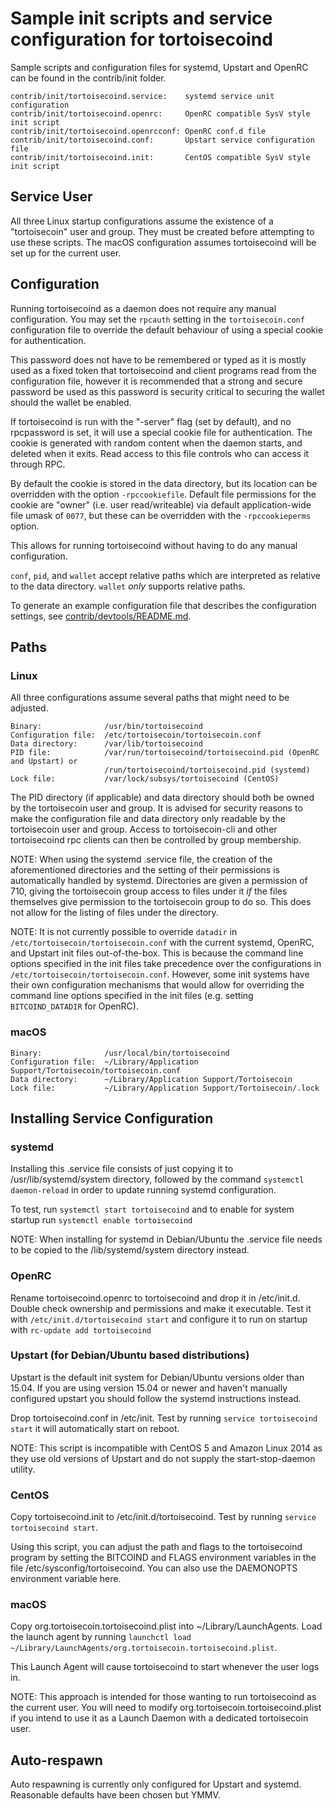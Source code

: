 Sample init scripts and service configuration for tortoisecoind
==========================================================

Sample scripts and configuration files for systemd, Upstart and OpenRC
can be found in the contrib/init folder.

    contrib/init/tortoisecoind.service:    systemd service unit configuration
    contrib/init/tortoisecoind.openrc:     OpenRC compatible SysV style init script
    contrib/init/tortoisecoind.openrcconf: OpenRC conf.d file
    contrib/init/tortoisecoind.conf:       Upstart service configuration file
    contrib/init/tortoisecoind.init:       CentOS compatible SysV style init script

Service User
---------------------------------

All three Linux startup configurations assume the existence of a "tortoisecoin" user
and group.  They must be created before attempting to use these scripts.
The macOS configuration assumes tortoisecoind will be set up for the current user.

Configuration
---------------------------------

Running tortoisecoind as a daemon does not require any manual configuration. You may
set the `rpcauth` setting in the `tortoisecoin.conf` configuration file to override
the default behaviour of using a special cookie for authentication.

This password does not have to be remembered or typed as it is mostly used
as a fixed token that tortoisecoind and client programs read from the configuration
file, however it is recommended that a strong and secure password be used
as this password is security critical to securing the wallet should the
wallet be enabled.

If tortoisecoind is run with the "-server" flag (set by default), and no rpcpassword is set,
it will use a special cookie file for authentication. The cookie is generated with random
content when the daemon starts, and deleted when it exits. Read access to this file
controls who can access it through RPC.

By default the cookie is stored in the data directory, but its location can be
overridden with the option `-rpccookiefile`. Default file permissions for the
cookie are "owner" (i.e. user read/writeable) via default application-wide file
umask of `0077`, but these can be overridden with the `-rpccookieperms` option.

This allows for running tortoisecoind without having to do any manual configuration.

`conf`, `pid`, and `wallet` accept relative paths which are interpreted as
relative to the data directory. `wallet` *only* supports relative paths.

To generate an example configuration file that describes the configuration settings,
see [contrib/devtools/README.md](../contrib/devtools/README.md#gen-tortoisecoin-confsh).

Paths
---------------------------------

### Linux

All three configurations assume several paths that might need to be adjusted.

    Binary:              /usr/bin/tortoisecoind
    Configuration file:  /etc/tortoisecoin/tortoisecoin.conf
    Data directory:      /var/lib/tortoisecoind
    PID file:            /var/run/tortoisecoind/tortoisecoind.pid (OpenRC and Upstart) or
                         /run/tortoisecoind/tortoisecoind.pid (systemd)
    Lock file:           /var/lock/subsys/tortoisecoind (CentOS)

The PID directory (if applicable) and data directory should both be owned by the
tortoisecoin user and group. It is advised for security reasons to make the
configuration file and data directory only readable by the tortoisecoin user and
group. Access to tortoisecoin-cli and other tortoisecoind rpc clients can then be
controlled by group membership.

NOTE: When using the systemd .service file, the creation of the aforementioned
directories and the setting of their permissions is automatically handled by
systemd. Directories are given a permission of 710, giving the tortoisecoin group
access to files under it _if_ the files themselves give permission to the
tortoisecoin group to do so. This does not allow
for the listing of files under the directory.

NOTE: It is not currently possible to override `datadir` in
`/etc/tortoisecoin/tortoisecoin.conf` with the current systemd, OpenRC, and Upstart init
files out-of-the-box. This is because the command line options specified in the
init files take precedence over the configurations in
`/etc/tortoisecoin/tortoisecoin.conf`. However, some init systems have their own
configuration mechanisms that would allow for overriding the command line
options specified in the init files (e.g. setting `BITCOIND_DATADIR` for
OpenRC).

### macOS

    Binary:              /usr/local/bin/tortoisecoind
    Configuration file:  ~/Library/Application Support/Tortoisecoin/tortoisecoin.conf
    Data directory:      ~/Library/Application Support/Tortoisecoin
    Lock file:           ~/Library/Application Support/Tortoisecoin/.lock

Installing Service Configuration
-----------------------------------

### systemd

Installing this .service file consists of just copying it to
/usr/lib/systemd/system directory, followed by the command
`systemctl daemon-reload` in order to update running systemd configuration.

To test, run `systemctl start tortoisecoind` and to enable for system startup run
`systemctl enable tortoisecoind`

NOTE: When installing for systemd in Debian/Ubuntu the .service file needs to be copied to the /lib/systemd/system directory instead.

### OpenRC

Rename tortoisecoind.openrc to tortoisecoind and drop it in /etc/init.d.  Double
check ownership and permissions and make it executable.  Test it with
`/etc/init.d/tortoisecoind start` and configure it to run on startup with
`rc-update add tortoisecoind`

### Upstart (for Debian/Ubuntu based distributions)

Upstart is the default init system for Debian/Ubuntu versions older than 15.04. If you are using version 15.04 or newer and haven't manually configured upstart you should follow the systemd instructions instead.

Drop tortoisecoind.conf in /etc/init.  Test by running `service tortoisecoind start`
it will automatically start on reboot.

NOTE: This script is incompatible with CentOS 5 and Amazon Linux 2014 as they
use old versions of Upstart and do not supply the start-stop-daemon utility.

### CentOS

Copy tortoisecoind.init to /etc/init.d/tortoisecoind. Test by running `service tortoisecoind start`.

Using this script, you can adjust the path and flags to the tortoisecoind program by
setting the BITCOIND and FLAGS environment variables in the file
/etc/sysconfig/tortoisecoind. You can also use the DAEMONOPTS environment variable here.

### macOS

Copy org.tortoisecoin.tortoisecoind.plist into ~/Library/LaunchAgents. Load the launch agent by
running `launchctl load ~/Library/LaunchAgents/org.tortoisecoin.tortoisecoind.plist`.

This Launch Agent will cause tortoisecoind to start whenever the user logs in.

NOTE: This approach is intended for those wanting to run tortoisecoind as the current user.
You will need to modify org.tortoisecoin.tortoisecoind.plist if you intend to use it as a
Launch Daemon with a dedicated tortoisecoin user.

Auto-respawn
-----------------------------------

Auto respawning is currently only configured for Upstart and systemd.
Reasonable defaults have been chosen but YMMV.
